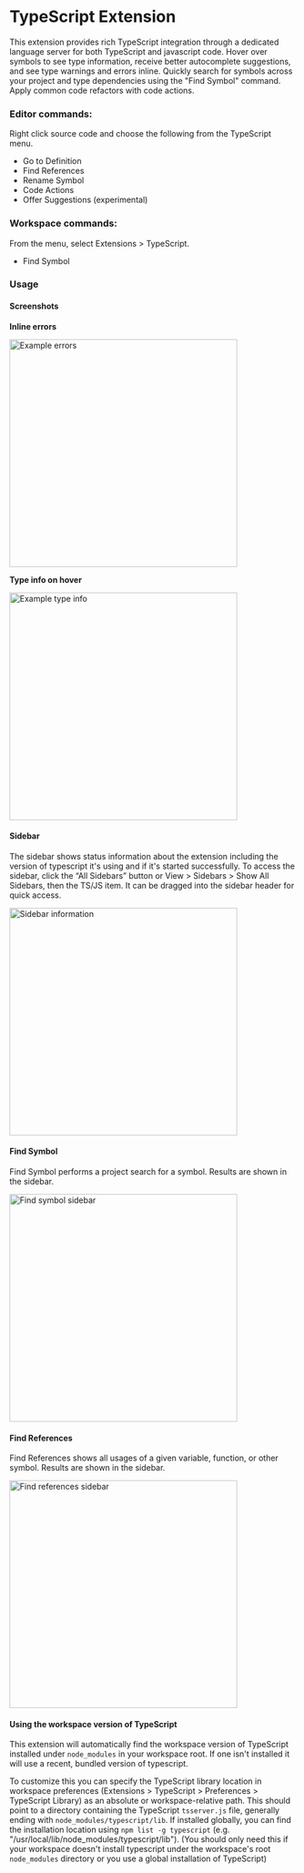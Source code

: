 # TypeScript Extension

This extension provides rich TypeScript integration through a dedicated language server for both TypeScript and javascript code. Hover over symbols to see type information, receive better autocomplete suggestions, and see type warnings and errors inline. Quickly search for symbols across your project and type dependencies using the "Find Symbol" command. Apply common code refactors with code actions.

### Editor commands:

Right click source code and choose the following from the TypeScript menu.

- Go to Definition
- Find References
- Rename Symbol
- Code Actions
- Offer Suggestions (experimental)

### Workspace commands:

From the menu, select Extensions > TypeScript.

- Find Symbol

### Usage

#### Screenshots

**Inline errors**

<img src="https://raw.githubusercontent.com/apexskier/nova-typescript/14378cc1fccc752cff1bceef2706f98915966a3b/typescript.novaextension/Images/README/example-error.png" width="400" alt="Example errors">

**Type info on hover**

<img src="https://raw.githubusercontent.com/apexskier/nova-typescript/14378cc1fccc752cff1bceef2706f98915966a3b/typescript.novaextension/Images/README/example-typeinfo.png" width="400" alt="Example type info">

#### Sidebar

The sidebar shows status information about the extension including the version of typescript it's using and if it's started successfully. To access the sidebar, click the “All Sidebars” button or View > Sidebars > Show All Sidebars, then the TS/JS item. It can be dragged into the sidebar header for quick access.

<img src="https://raw.githubusercontent.com/apexskier/nova-typescript/3cbd2a83f37df63e3e249d16d741ebea82254640/typescript.novaextension/Images/README/example-sidebar.png" width="400" alt="Sidebar information">

#### Find Symbol

Find Symbol performs a project search for a symbol. Results are shown in the sidebar.

<img src="https://raw.githubusercontent.com/apexskier/nova-typescript/fdf669355c7ffcec4a943ebc9de76b45738f08a7/typescript.novaextension/Images/README/example-findsymbol.png" width="400" alt="Find symbol sidebar">

#### Find References

Find References shows all usages of a given variable, function, or other symbol. Results are shown in the sidebar.

<img src="https://user-images.githubusercontent.com/329222/90985881-070b2680-e57f-11ea-83e6-89ab3d4df055.png" width="400" alt="Find references sidebar">

#### Using the workspace version of TypeScript

This extension will automatically find the workspace version of TypeScript installed under `node_modules` in your workspace root. If one isn't installed it will use a recent, bundled version of typescript.

To customize this you can specify the TypeScript library location in workspace preferences (Extensions > TypeScript > Preferences > TypeScript Library) as an absolute or workspace-relative path. This should point to a directory containing the TypeScript `tsserver.js` file, generally ending with `node_modules/typescript/lib`. If installed globally, you can find the installation location using `npm list -g typescript` (e.g. "/usr/local/lib/node_modules/typescript/lib"). (You should only need this if your workspace doesn't install typescript under the workspace's root `node_modules` directory or you use a global installation of TypeScript)
